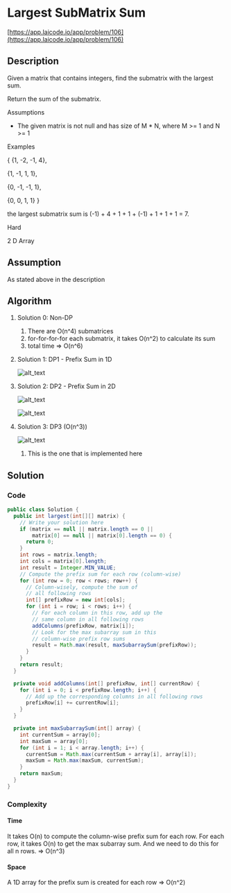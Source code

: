 <!----- Conversion time: 3.461 seconds.


Using this Markdown file:

1. Cut and paste this output into your source file.
2. See the notes and action items below regarding this conversion run.
3. Check the rendered output (headings, lists, code blocks, tables) for proper
   formatting and use a linkchecker before you publish this page.

Conversion notes:

* Docs to Markdown version 1.0β14
* Mon Jan 21 2019 02:56:30 GMT-0800 (PST)
* Source doc: https://docs.google.com/open?id=1Y1lBoiaYv7QGyjWScIcynaqOAtRksHWCvZhCGr17hoc
* This document has images: check for >>>>>  gd2md-html alert:  inline image link in generated source and store images to your server.
----->


# Largest SubMatrix Sum

[https://app.laicode.io/app/problem/106](https://app.laicode.io/app/problem/106)


## Description

Given a matrix that contains integers, find the submatrix with the largest sum.

Return the sum of the submatrix.

Assumptions



*   The given matrix is not null and has size of M * N, where M >= 1 and N >= 1

Examples

{ {1, -2, -1, 4},

  {1, -1,  1, 1},

  {0, -1, -1, 1},

  {0,  0,  1, 1} }

the largest submatrix sum is (-1) + 4 + 1 + 1 + (-1) + 1 + 1 + 1 = 7.

Hard

2 D Array


## Assumption

As stated above in the description


## Algorithm



1.  Solution 0: Non-DP
    1.  There are O(n^4) submatrices
    2.  for-for-for-for each submatrix, it takes O(n^2) to calculate its sum
    3.  total time ⇒ O(n^6)
2.  Solution 1: DP1 - Prefix Sum in 1D

    ![alt_text](prefix_sum1.png "image_tooltip")

3.  Solution 2: DP2 - Prefix Sum in 2D

    ![alt_text](prefix_sum2.1.png "image_tooltip")

    ![alt_text](prefix_sum2.2.png "image_tooltip")

4.  Solution 3: DP3 (O(n^3))

    ![alt_text](prefix_sum3.png "image_tooltip")

    1.  This is the one that is implemented here


## Solution


### Code


```java
public class Solution {
  public int largest(int[][] matrix) {
    // Write your solution here
    if (matrix == null || matrix.length == 0 ||
        matrix[0] == null || matrix[0].length == 0) {
      return 0;
    }
    int rows = matrix.length;
    int cols = matrix[0].length;
    int result = Integer.MIN_VALUE;
    // Compute the prefix sum for each row (column-wise)
    for (int row = 0; row < rows; row++) {
      // Column-wisely, compute the sum of
      // all following rows
      int[] prefixRow = new int[cols];
      for (int i = row; i < rows; i++) {
        // For each column in this row, add up the
        // same column in all following rows
        addColumns(prefixRow, matrix[i]);
        // Look for the max subarray sum in this
        // column-wise prefix row sums
        result = Math.max(result, maxSubarraySum(prefixRow));
      }
    }
    return result;
  }

  private void addColumns(int[] prefixRow, int[] currentRow) {
    for (int i = 0; i < prefixRow.length; i++) {
      // Add up the corresponding columns in all following rows
      prefixRow[i] += currentRow[i];
    }
  }

  private int maxSubarraySum(int[] array) {
    int currentSum = array[0];
    int maxSum = array[0];
    for (int i = 1; i < array.length; i++) {
      currentSum = Math.max(currentSum + array[i], array[i]);
      maxSum = Math.max(maxSum, currentSum);
    }
    return maxSum;
  }
}
```



### Complexity


#### Time

It takes O(n) to compute the column-wise prefix sum for each row. For each row, it takes O(n) to get the max subarray sum. And we need to do this for all n rows. ⇒ O(n^3)


#### Space

A 1D array for the prefix sum is created for each row ⇒ O(n^2)


<!-- Docs to Markdown version 1.0β14 -->
